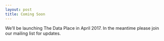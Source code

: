 ```yaml
---
layout: post
title: Coming Soon
---
```


We’ll be launching The Data Place in April 2017. In the meantime please join our mailing list for updates.